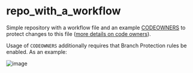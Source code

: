 # repo_with_a_workflow

Simple repository with a workflow file and an example [CODEOWNERS](.github/CODEOWNERS) to protect changes to this file ([more details on code owners](https://docs.github.com/en/repositories/managing-your-repositorys-settings-and-features/customizing-your-repository/about-code-owners)).

Usage of `CODEOWNERS` additionally requires that Branch Protection rules be enabled.  As an example:

![image](https://user-images.githubusercontent.com/8185808/181379196-6ea86e04-1b18-45a5-a5e2-df3f65838d64.png)
